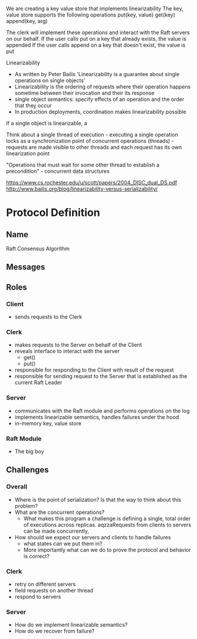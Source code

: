 We are creating a key value store that implements linearizability
The key, value store supports the following operations
put(key, value)
get(key)
append(key, arg)

The clerk will implement these operations and interact with the Raft servers on our behalf. 
If the user calls put on a key that already exists, the value is appended
If the user calls append on a key that doesn't exist, the value is put

Linearizability
- As written by Peter Bailis 'Linearizability is a guarantee about single operations on single objects'
- Linearizability is the ordering of requests where their operation happens sometime between their invocation and their its response
- single object semantics: specify effects of an operation and the order that they occur
- In production deployments, coordination makes linearizability possible

If a single object is linearizable, a

Think about a single thread of execution - executing a single operation
locks as a synchronization point of concurrent operations (threads) - requests are made visible to other threads
and each request has its own linearization point

"Operations that must wait for some other thread to establish a precondition" - concurrent data structures


https://www.cs.rochester.edu/u/scott/papers/2004_DISC_dual_DS.pdf
http://www.bailis.org/blog/linearizability-versus-serializability/

# Protocol Definition
## Name
Raft Consensus Algorithm
## Messages

## Roles
### Client
- sends requests to the Clerk

### Clerk
- makes requests to the Server on behalf of the Client
- reveals interface to interact with the server
  + get()
  + put()
- responsible for responding to the Client with result of the request
- responsible for sending request to the Server that is established as the current Raft Leader

### Server
- communicates with the Raft module and performs operations on the log
- implements linearizable semantics, handles failures under the hood
- in-memory key, value store


### Raft Module
- The big boy

## Challenges
### Overall
- Where is the point of serialization? Is that the way to think about this problem?
- What are the concurrent operations?
  + What makes this program a challenge is defining a single, total order of executions across replicas. aqzzaRequests from clients to servers can be made concurrently, 
- How should we expect our servers and clients to handle failures
  + what states can we put them in?
  + More importantly what can we do to prove the protocol and behavior is correct?

### Clerk
- retry on different servers
- field requests on another thread 
- respond to servers

### Server
- How do we implement linearizable semantics?
- How do we recover from failure?